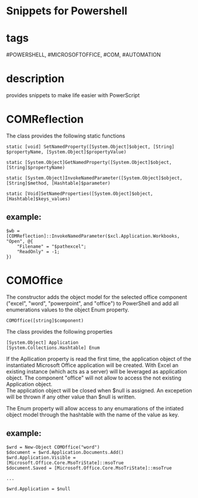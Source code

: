 # Snippets for Powershell

# tags 
#POWERSHELL, #MICROSOFTOFFICE, #COM, #AUTOMATION

# description
provides snippets to make life easier with PowerScript

# COMReflection
The class provides the following static functions

    static [void] SetNamedProperty([System.Object]$object, [String] $propertyName, [System.Object]$propertyValue)

    static [System.Object]GetNamedProperty([System.Object]$object, [String]$propertyName) 

    static [System.Object]InvokeNamedParameter([System.Object]$object, [String]$method, [Hashtable]$parameter) 

    static [Void]SetNamedProperties([System.Object]$object, [Hashtable]$keys_values)

## example:

    $wb = [COMReflection]::InvokeNamedParameter($xcl.Application.Workbooks, "Open", @{
        "Filename" = "$pathexcel"; 
        "ReadOnly" = -1;
    })

# COMOffice
The constructor adds the object model for the selected office component ("excel", "word", "powerpoint", and "office") to PowerShell and add all enumerations values to the object Enum property.

    COMOffice([string]$component)

The class provides the following properties

    [System.Object] Application
    [System.Collections.Hashtable] Enum

If the Apllication property is read the first time, the application object of the instantiated Microsoft Office application will be created. With Excel an existing instance (which acts as a server) will be leveraged as application object. The component "office" will not allow to access the not existing Application object.  
The application object will be closed when $null is assigned. An excepetion will be thrown if any other value than $null is written.

The Enum property will allow access to any enumarations of the intiated object model through the hashtable with the name of the value as key.  

## example:
 
    $wrd = New-Object COMOffice("word")
    $document = $wrd.Application.Documents.Add()
    $wrd.Application.Visible = [Microsoft.Office.Core.MsoTriState]::msoTrue
    $document.Saved = [Microsoft.Office.Core.MsoTriState]::msoTrue  

    ...

    $wrd.Application = $null
